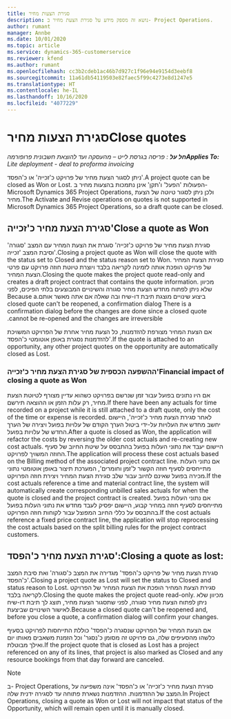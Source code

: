 ```yaml
---
title: סגירת הצעות מחיר
description: נושא זה מספק מידע על סגירת הצעת מחיר ב- Project Operations.
author: rumant
manager: Annbe
ms.date: 10/01/2020
ms.topic: article
ms.service: dynamics-365-customerservice
ms.reviewer: kfend
ms.author: rumant
ms.openlocfilehash: cc3b2cdeb1ac46b7d927c1f96e94e9154d3eebf8
ms.sourcegitcommit: 11a61db54119503e82faec5f99c4273e8d1247e5
ms.translationtype: HT
ms.contentlocale: he-IL
ms.lasthandoff: 10/16/2020
ms.locfileid: "4077229"
---
```

# <a name="close-quotes"></a><span data-ttu-id="3cb2a-103">סגירת הצעות מחיר</span><span class="sxs-lookup"><span data-stu-id="3cb2a-103">Close quotes</span></span> 

<span data-ttu-id="3cb2a-104">_**חל על** : פריסה בגרסת לייט – מהעסקה ועד להוצאת חשבונית פרופורמה_</span><span class="sxs-lookup"><span data-stu-id="3cb2a-104">_**Applies To:** Lite deployment - deal to proforma invoicing_</span></span>

<span data-ttu-id="3cb2a-105">ניתן לסגור הצעת מחיר של פרויקט כ'זכייה' או כ'הפסד'.</span><span class="sxs-lookup"><span data-stu-id="3cb2a-105">A project quote can be closed as Won or Lost.</span></span> <span data-ttu-id="3cb2a-106">הפעולות 'הפעל' ו'תקן' אינן נתמכות בהצעות מחיר ב- Microsoft Dynamics 365 Project Operations, ולכן ניתן לסגור טיוטה של הצעת מחיר.</span><span class="sxs-lookup"><span data-stu-id="3cb2a-106">The Activate and Revise operations on quotes is not supported in Microsoft Dynamics 365 Project Operations, so a draft quote can be closed.</span></span>

## <a name="close-a-quote-as-won"></a><span data-ttu-id="3cb2a-107">סגירת הצעת מחיר כ'זכייה'</span><span class="sxs-lookup"><span data-stu-id="3cb2a-107">Close a quote as Won</span></span>

<span data-ttu-id="3cb2a-108">סגירת הצעת מחיר של פרויקט כ'זכייה' סוגרת את הצעת המחיר עם המצב 'סגורה' וסיבת המצב 'זכייה'.</span><span class="sxs-lookup"><span data-stu-id="3cb2a-108">Closing a project quote as Won will close the quote with the status set to Closed and the status reason set to Won.</span></span> <span data-ttu-id="3cb2a-109">סגירת הצעת המחיר של פרויקט הופכת אותה לזמינה לקריאה בלבד ויוצרת טיוטת חוזה פרויקט עם פרטי הצעת המחיר.</span><span class="sxs-lookup"><span data-stu-id="3cb2a-109">Closing the quote makes the project quote read-only and creates a draft project contract that contains the quote information.</span></span> <span data-ttu-id="3cb2a-110">‏‫מכיוון שלא ניתן לפתוח מחדש הצעת מחיר סגורה והשינויים המבוצעים בלתי הפיכים, לפני ביצוע שינויים מוצגת תיבת דו-שיח ובה שאלה אם אתה מאשר אותם.</span><span class="sxs-lookup"><span data-stu-id="3cb2a-110">Because a closed quote can't be reopened, a confirmation dialog There is a confirmation dialog before the changes are done since a closed quote cannot be re-opened and the changes are irreversible.</span></span>

<span data-ttu-id="3cb2a-111">אם הצעת המחיר מצורפת להזדמנות, כל הצעת מחיר אחרת של הפרויקט המשויכת להזדמנות נסגרת באופן אוטומטי כ'הפסד'.</span><span class="sxs-lookup"><span data-stu-id="3cb2a-111">If the quote is attached to an opportunity, any other project quotes on the opportunity are automatically closed as Lost.</span></span>

### <a name="financial-impact-of-closing-a-quote-as-won"></a><span data-ttu-id="3cb2a-112">ההשפעה הכספית של סגירת הצעת מחיר כ'זכייה'</span><span class="sxs-lookup"><span data-stu-id="3cb2a-112">Financial impact of closing a quote as Won</span></span>

<span data-ttu-id="3cb2a-113">אם היו נתונים בפועל עבור זמן שנרשם בפרויקט כשהוא עדיין מצורף לטיוטת הצעת מחיר, רק עלות הזמן או ההוצאה תירשם.</span><span class="sxs-lookup"><span data-stu-id="3cb2a-113">If there have been any actuals for time recorded on a project while it is still attached to a draft quote, only the cost of the time or expense is recorded.</span></span> <span data-ttu-id="3cb2a-114">לאחר סגירת הצעת מחיר כ'זכייה', היישום יחשב מחדש את העלויות על-ידי ביטול הערך הקודם של עלויות בפועל ויצירה של הערך החדש של עלויות בפועל.</span><span class="sxs-lookup"><span data-stu-id="3cb2a-114">After a quote is closed as Won, the application will refactor the costs by reversing the older cost actuals and re-creating new cost actuals.</span></span> <span data-ttu-id="3cb2a-115">היישום יעבד את נתוני העלות בפועל בהתבסס על שיטת החיוב של סעיף החוזה המשויך לפרויקט.</span><span class="sxs-lookup"><span data-stu-id="3cb2a-115">The application will process these cost actuals based on the Billing method of the associated project contract line.</span></span> <span data-ttu-id="3cb2a-116">אם נתוני העלות מתייחסים לסעיף חוזה הקשור ל'זמן וחומרים', המערכת תיצור באופן אוטומטי נתוני מכירה בפועל שאינם לחיוב עבור שלב סגירת הצעת המחיר ויצירת חוזה הפרויקט.</span><span class="sxs-lookup"><span data-stu-id="3cb2a-116">If the cost actuals reference a time and material contract line, the system will automatically create corresponding unbilled sales actuals for when the quote is closed and the project contract is created.</span></span> <span data-ttu-id="3cb2a-117">אם נתוני העלות בפועל מתייחסים לסעיף חוזה במחיר קבוע, היישום יפסיק לעבד מחדש את נתוני העלות בפועל בהתבסס על כללי החיוב המפוצל עבור לקוחות חוזה הפרויקט.</span><span class="sxs-lookup"><span data-stu-id="3cb2a-117">If the cost actuals reference a fixed price contract line, the application will stop reprocessing the cost actuals based on the split billing rules for the project contract customers.</span></span>

## <a name="closing-a-quote-as-lost"></a><span data-ttu-id="3cb2a-118">סגירת הצעת מחיר כ'הפסד':</span><span class="sxs-lookup"><span data-stu-id="3cb2a-118">Closing a quote as lost:</span></span>

<span data-ttu-id="3cb2a-119">סגירת הצעת מחיר של פרויקט כ'הפסד' מגדירה את המצב כ'סגורה' ואת סיבת המצב כ'הפסד'.</span><span class="sxs-lookup"><span data-stu-id="3cb2a-119">Closing a project quote as Lost will set the status to Closed and status reason to Lost.</span></span> <span data-ttu-id="3cb2a-120">סגירת הצעת המחיר הופכת את הצעת המחיר של הפרויקט לקריאה בלבד.</span><span class="sxs-lookup"><span data-stu-id="3cb2a-120">Closing the quote makes the project quote read-only.</span></span> <span data-ttu-id="3cb2a-121">מכיוון שלא ניתן לפתוח הצעת מחיר סגורה, לפני שתסגור הצעת מחיר, תוצג לך תיבת דו-שיח לאישור השינויים שביצעת.</span><span class="sxs-lookup"><span data-stu-id="3cb2a-121">Because a closed quote can't be reopened and, before you close a quote, a confirmation dialog will confirm your changes.</span></span>

<span data-ttu-id="3cb2a-122">אם הצעת המחיר של הפרויקט שנסגרה כ'הפסד' כוללת התייחסות לפרויקט בסעיף כלשהו מהסעיפים שלה, גם פרויקט זה מסומן כ'נסגר' וכל הזמנת משאבים מאותו יום ואילך מבוטלת.</span><span class="sxs-lookup"><span data-stu-id="3cb2a-122">If the project quote that is closed as Lost has a project referenced on any of its lines, that project is also marked as Closed and any resource bookings from that day forward are canceled.</span></span>

> [!NOTE]
> <span data-ttu-id="3cb2a-123">ב- Project Operations, סגירת הצעת מחיר כ'זכייה' או כ'הפסד' אינה משפיעה על המצב של ההזדמנות. ההזדמנות נשארת פתוחה עד לסגירה ידנית שלה.</span><span class="sxs-lookup"><span data-stu-id="3cb2a-123">In Project Operations, closing a quote as Won or Lost will not impact that status of the Opportunity, which will remain open until it is manually closed.</span></span>
